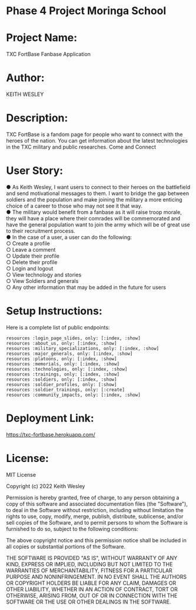 # Phase 4 Project Moringa School
# Project Name:
TXC FortBase Fanbase Application
# Author:
KEITH WESLEY
# Description:
TXC FortBase is a fandom page for people who want to connect
with the heroes of the nation. You can get information about the
latest technologies in the TXC military and public researches.
Come and Connect

# User Story:
● As Keith Wesley, I want users to connect to their heroes on the battlefield and send motivational messages to them. I want to bridge the gap between soldiers and the population and make joining the military a more enticing choice of a career to those who may not see it that way.
<br>
● The military would benefit from a fanbase as it will raise troop morale, they will have a place where their comrades will be commemorated and have the general population want to join the army which will be of great use to their recruitment process.
<br>
● In the case of a user, a user can do the following:
    <br>
    ○ Create a profile
    <br>
    ○ Leave a comment
    <br>
    ○ Update their profile
    <br>
    ○ Delete their profile
    <br>
    ○ Login and logout
    <br>
    ○ View technology and stories
    <br>
    ○ View Soldiers and generals
    <br>
    ○ Any other information that may be added in the future for users


# Setup Instructions:

Here is a complete list of public endpoints:

    resources :login_page_slides, only: [:index, :show]
    resources :about_us, only: [:index, :show]
    resources :military_specializations, only: [:index, :show]
    resources :major_generals, only: [:index, :show]
    resources :platoons, only: [:index, :show]
    resources :memorials, only: [:index, :show]
    resources :technologies, only: [:index, :show]
    resources :trainings, only: [:index, :show]
    resources :soldiers, only: [:index, :show]
    resources :soldier_profiles, only: [:show]
    resources :soldier_trainings, only: [:create]
    resources :community_impacts, only: [:index, :show]
# Deployment Link:

https://txc-fortbase.herokuapp.com/

# License:

MIT License

Copyright (c) 2022 Keith Wesley

Permission is hereby granted, free of charge, to any person obtaining a copy
of this software and associated documentation files (the "Software"), to deal
in the Software without restriction, including without limitation the rights
to use, copy, modify, merge, publish, distribute, sublicense, and/or sell
copies of the Software, and to permit persons to whom the Software is
furnished to do so, subject to the following conditions:

The above copyright notice and this permission notice shall be included in all
copies or substantial portions of the Software.

THE SOFTWARE IS PROVIDED "AS IS", WITHOUT WARRANTY OF ANY KIND, EXPRESS OR
IMPLIED, INCLUDING BUT NOT LIMITED TO THE WARRANTIES OF MERCHANTABILITY,
FITNESS FOR A PARTICULAR PURPOSE AND NONINFRINGEMENT. IN NO EVENT SHALL THE
AUTHORS OR COPYRIGHT HOLDERS BE LIABLE FOR ANY CLAIM, DAMAGES OR OTHER
LIABILITY, WHETHER IN AN ACTION OF CONTRACT, TORT OR OTHERWISE, ARISING FROM,
OUT OF OR IN CONNECTION WITH THE SOFTWARE OR THE USE OR OTHER DEALINGS IN THE
SOFTWARE.
